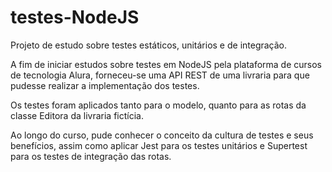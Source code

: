 # testes-NodeJS

Projeto de estudo sobre testes estáticos, unitários e de integração.

A fim de iniciar estudos sobre testes em NodeJS pela plataforma de cursos de tecnologia Alura,  forneceu-se uma API REST de uma livraria para que pudesse realizar a implementação dos testes.

Os testes foram aplicados tanto para o modelo, quanto para as rotas da classe Editora da livraria fictícia. 

Ao longo do curso, pude conhecer o conceito da cultura de testes e seus benefícios, assim como aplicar Jest para os testes unitários e Supertest para os testes de integração das rotas.



